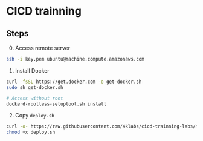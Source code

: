 # CICD trainning

## Steps
0. Access remote server
```bash
ssh -i key.pem ubuntu@machine.compute.amazonaws.com
```

1. Install Docker
```bash
curl -fsSL https://get.docker.com -o get-docker.sh
sudo sh get-docker.sh

# Access without root
dockerd-rootless-setuptool.sh install
```

2. Copy `deploy.sh`

```bash
curl -o- https://raw.githubusercontent.com/4klabs/cicd-trainning-labs/main/deploy.sh > deploy.sh
chmod +x deploy.sh
```
